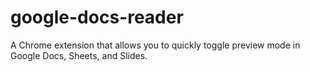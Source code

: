 # google-docs-reader
A Chrome extension that allows you to quickly toggle preview mode in Google Docs, Sheets, and Slides.
